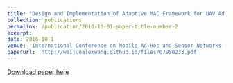 ```yaml
---
title: "Design and Implementation of Adaptive MAC Framework for UAV Ad Hoc Networks"
collection: publications
permalink: /publication/2010-10-01-paper-title-number-2
excerpt: 
date: 2016-10-1
venue: 'International Conference on Mobile Ad-Hoc and Sensor Networks (MSN)'
paperurl: 'http://weijunalexwang.github.io/files/07950233.pdf'
---
```


[Download paper here](http://weijunalexwang.github.io/files/07950233.pdf)
